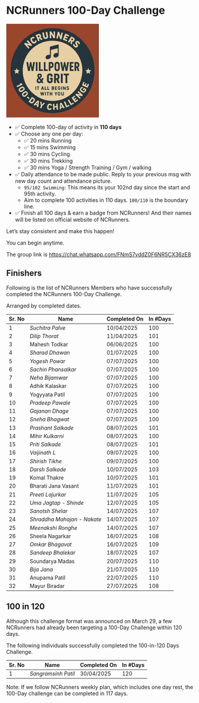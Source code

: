 # NCRunners 100-Day Challenge

<a  href="/assets/images/ncrhdc/ncrhdc_badge.png"><img src="/assets/images/ncrhdc/ncrhdc_badge.png" height="250px"></a>

* ✅ Complete 100-day of activity in **110 days**
* ✅ Choose any one per day:
  * ✅ 20 mins Running
  * ✅ 15 mins Swimming
  * ✅ 30 mins Cycling
  * ✅ 30 mins Trekking
  * ✅ 30 mins Yoga / Strength Training / Gym / walking
* ✅ Daily attendance to be made public. Reply to your previous msg with new day count and attendance picture.
   * `95/102 Swimming`: This means its your 102nd day since the start and 95th activity.
   * Aim to complete 100 activities in 110 days. `100/110` is the boundary line.
* ✅ Finish all 100 days & earn a badge from NCRunners! And their names will be listed on official website of NCRunners.

Let’s stay consistent and make this happen!

You can begin anytime.

The group link is https://chat.whatsapp.com/FNmS7vddZ0F6NR5CX36zE8

## Finishers

Following is the list of NCRunners Members who have successfully completed the NCRunners 100-Day Challenge.

Arranged by completed dates.

|Sr. No| Name | Completed On | In #Days |
| --- | --- | --- | --- |
| 1 | *Suchitra Palve* | 10/04/2025 | 100 |
| 2 | *Dilip Thorat* | 11/04/2025 | 101 |
| 3 | Mahesh Todkar |  06/06/2025 | 100 |
| 4 | *Sharad Dhawan* | 01/07/2025 | 100 |
| 5 | *Yogesh Powar* | 07/07/2025 | 100 |
| 6 | *Sachin Phansalkar* | 07/07/2025 | 100 |
| 7 | *Neha Bijamwar* | 07/07/2025 | 100 | 
| 8 | Adhik Kalaskar | 07/07/2025 | 100 |
| 9 | Yogyyata Patil | 07/07/2025 | 100 | 
| 10 | *Pradeep Pawale* | 07/07/2025 | 100 |
| 11 | *Gajanan Dhage* | 07/07/2025 | 100 |
| 12 | *Sneha Bhagwat* | 07/07/2025 | 100 |
| 13 | *Prashant Salkade* | 08/07/2025 | 101 |
| 14 | *Mihir Kulkarni* | 08/07/2025 | 100 |
| 15 | *Priti Salkade* | 08/07/2025 | 101 |
| 16 | *Vaijinath L* | 09/07/2025 | 100 |
| 17 | *Shirish Tikhe* | 09/07/2025 | 100 |
| 18 | *Darsh Salkade* | 10/07/2025 | 103 |
| 19 | Komal Thakre | 10/07/2025 | 101 |
| 20 | Bharati Jana Vasant | 11/07/2025 | 101 |
| 21 | *Preeti Lajurkar* | 11/07/2025 | 105
| 22 | *Uma Jagtap - Shinde* | 12/07/2025 | 105 |
| 23 | *Sanotsh Shelar* | 14/07/2025 | 107 |
| 24 | *Shraddha Mahajan - Nakate* | 14/07/2025 | 107 |
| 25 | *Meenakshi Ronghe* | 14/07/2025 | 107 |
| 26 | Sheela Nagarkar | 16/07/2025 | 108 |
| 27 | *Omkar Bhagavat* | 16/07/2025 | 109 |
| 28 | *Sandeep Bhalekar* | 18/07/2025 | 107 |
| 29 | Soundarya Madas | 20/07/2025 | 110 |
| 30 | *Bija Jana* | 21/07/2025 | 110 |
| 31 | Anupama Patil | 22/07/2025 | 110 |
| 32 | Mayur Biradar | 27/07/2025 | 108 |

## 100 in 120 

Although this challenge format was announced on March 29, a few NCRunners had
already been targeting a 100-Day Challenge within 120 days.

The following individuals successfully completed the 100-in-120 Days Challenge.

|Sr. No| Name | Completed On | In #Days |
| --- | --- | --- | --- |
| 1 | *Sangramsinh Patil* | 30/04/2025 | 120 |



Note: If we follow NCRunners weekly plan, which includes one day rest, the 100-Day
challenge can be completed in 117 days. 










